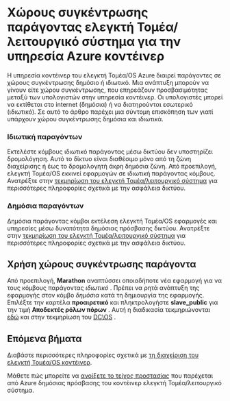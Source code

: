 <properties
   pageTitle="Δημόσια και ιδιωτικό ελεγκτή Τομέα/OS παράγοντας συνόλων ACS | Microsoft Azure"
   description="Πώς λειτουργούν τα σύνολα δημόσια και ιδιωτικά παράγοντας με ένα σύμπλεγμα Azure κοντέινερ υπηρεσίας."
   services="container-service"
   documentationCenter=""
   authors="Thraka"
   manager="timlt"
   editor=""
   tags="acs, azure-container-service"
   keywords="Docker, κοντέινερ, μικρής κλίμακας-υπηρεσίες, Mesos, Azure"/>

<tags
   ms.service="container-service"
   ms.devlang="na"
   ms.topic="article"
   ms.tgt_pltfrm="na"
   ms.workload="na"
   ms.date="08/16/2016"
   ms.author="timlt"/>

# <a name="dcos-agent-pools-for-azure-container-service"></a>Χώρους συγκέντρωσης παράγοντας ελεγκτή Τομέα/λειτουργικό σύστημα για την υπηρεσία Azure κοντέινερ

Η υπηρεσία κοντέινερ του ελεγκτή Τομέα/OS Azure διαιρεί παράγοντες σε χώρους συγκέντρωσης δημόσιο ή ιδιωτικό. Μια ανάπτυξη μπορούν να γίνουν είτε χώρου συγκέντρωσης, που επηρεάζουν προσβασιμότητας μεταξύ των υπολογιστών στην υπηρεσία κοντέινερ. Οι υπολογιστές μπορεί να εκτίθεται στο internet (δημόσια) ή να διατηρούνται εσωτερικό (ιδιωτικό). Σε αυτό το άρθρο παρέχει μια σύντομη επισκόπηση των γιατί υπάρχουν χώρου συγκέντρωσης δημόσια και ιδιωτικά.

### <a name="private-agents"></a>Ιδιωτική παραγόντων

Εκτελέστε κόμβους ιδιωτικό παράγοντας μέσω δικτύου δεν υποστηρίζει δρομολόγηση. Αυτό το δίκτυο είναι διαθέσιμο μόνο από τη ζώνη διαχείρισης ή έως το δρομολογητή άκρη δημόσια ζώνη. Από προεπιλογή, ελεγκτή Τομέα/OS εκκινεί εφαρμογών σε ιδιωτική παράγοντας κόμβους. Ανατρέξτε στην [τεκμηρίωση του ελεγκτή Τομέα/λειτουργικό σύστημα](https://dcos.io/docs/1.7/administration/securing-your-cluster/) για περισσότερες πληροφορίες σχετικά με την ασφάλεια δικτύου.

### <a name="public-agents"></a>Δημόσια παραγόντων

Δημόσια παράγοντας κόμβοι εκτέλεση ελεγκτή Τομέα/OS εφαρμογές και υπηρεσίες μέσω δυνατότητα δημόσιας πρόσβασης δικτύου. Ανατρέξτε στην [τεκμηρίωση του ελεγκτή Τομέα/λειτουργικό σύστημα](https://dcos.io/docs/1.7/administration/securing-your-cluster/) για περισσότερες πληροφορίες σχετικά με την ασφάλεια δικτύου.

## <a name="using-agent-pools"></a>Χρήση χώρους συγκέντρωσης παράγοντα

Από προεπιλογή, **Marathon** αναπτύσσει οποιαδήποτε νέα εφαρμογή για να τους κόμβους παράγοντας *ιδιωτικό* . Πρέπει να ρητά ανάπτυξη της εφαρμογής στον κόμβο *δημόσια* κατά τη δημιουργία της εφαρμογής. Επιλέξτε την καρτέλα **προαιρετικό** και πληκτρολογήστε **slave_public** για την τιμή **Αποδεκτές ρόλων πόρων** . Αυτή η διαδικασία τεκμηριώνονται [εδώ](container-service-mesos-marathon-ui.md#deploy-a-docker-formatted-container) και στην τεκμηρίωση του [DC\OS](https://dcos.io/docs/1.7/administration/installing/custom/create-public-agent/) .

## <a name="next-steps"></a>Επόμενα βήματα

Διαβάστε περισσότερες πληροφορίες σχετικά με [τη διαχείριση του ελεγκτή Τομέα/OS κοντέινερ](container-service-mesos-marathon-ui.md).

Μάθετε πώς μπορείτε να [ανοίξετε το τείχος προστασίας](container-service-enable-public-access.md) που παρέχεται από Azure δημόσιας πρόσβασης του κοντέινερ ελεγκτή Τομέα/λειτουργικό σύστημα.